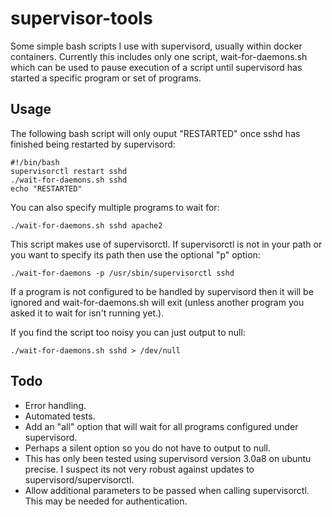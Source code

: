 supervisor-tools
================

Some simple bash scripts I use with supervisord, usually within docker containers. Currently this includes only one script, wait-for-daemons.sh which can be used to pause execution of a script until supervisord has started a specific program or set of programs.

Usage
-----

The following bash script will only ouput "RESTARTED" once sshd has finished being restarted by supervisord:

    #!/bin/bash
    supervisorctl restart sshd
    ./wait-for-daemons.sh sshd
    echo "RESTARTED"

You can also specify multiple programs to wait for:

    ./wait-for-daemons.sh sshd apache2

This script makes use of supervisorctl. If supervisorctl is not in your path or you want to specify its path then use the optional "p" option:

    ./wait-for-daemons -p /usr/sbin/supervisorctl sshd

If a program is not configured to be handled by supervisord then it will be ignored and wait-for-daemons.sh will exit (unless another program you asked it to wait for isn't running yet.).

If you find the script too noisy you can just output to null:

    ./wait-for-daemons.sh sshd > /dev/null

Todo
----

* Error handling.
* Automated tests.
* Add an "all" option that will wait for all programs configured under supervisord.
* Perhaps a silent option so you do not have to output to null.
* This has only been tested using supervisord version 3.0a8 on ubuntu precise. I suspect its not very robust against updates to supervisord/supervisorctl.
* Allow additional parameters to be passed when calling supervisorctl. This may be needed for authentication.